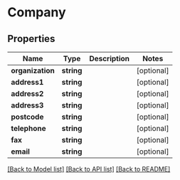 # Company

## Properties
Name | Type | Description | Notes
------------ | ------------- | ------------- | -------------
**organization** | **string** |  | [optional] 
**address1** | **string** |  | [optional] 
**address2** | **string** |  | [optional] 
**address3** | **string** |  | [optional] 
**postcode** | **string** |  | [optional] 
**telephone** | **string** |  | [optional] 
**fax** | **string** |  | [optional] 
**email** | **string** |  | [optional] 

[[Back to Model list]](../README.md#documentation-for-models) [[Back to API list]](../README.md#documentation-for-api-endpoints) [[Back to README]](../README.md)


